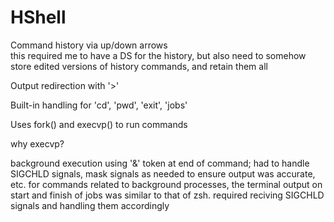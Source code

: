 # HShell
Command history via up/down arrows<br />
this required me to have a DS for the history, but also need to somehow store edited versions of history commands, and retain them all

Output redirection with '>'

Built-in handling for 'cd', 'pwd', 'exit', 'jobs'

Uses fork() and execvp() to run commands

why execvp?

background execution using '&' token at end of command; had to handle SIGCHLD signals, mask signals as needed to ensure output was accurate, etc. for commands related to background processes, the terminal output on start and finish of jobs was similar to that of zsh. required reciving SIGCHLD signals and handling them accordingly